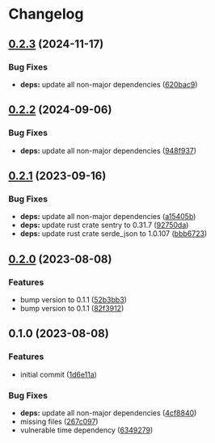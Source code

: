 # Changelog

## [0.2.3](https://github.com/Timmi6790/s3-bucket-perma-link/compare/v0.2.2...v0.2.3) (2024-11-17)


### Bug Fixes

* **deps:** update all non-major dependencies ([620bac9](https://github.com/Timmi6790/s3-bucket-perma-link/commit/620bac99e7048522e2f1382995ac0650509d74bd))

## [0.2.2](https://github.com/Timmi6790/s3-bucket-perma-link/compare/0.2.1...v0.2.2) (2024-09-06)


### Bug Fixes

* **deps:** update all non-major dependencies ([948f937](https://github.com/Timmi6790/s3-bucket-perma-link/commit/948f93771bc36dc515132d6f66aa2fa43e298352))

## [0.2.1](https://github.com/Timmi6790/s3-bucket-perma-link/compare/0.2.0...0.2.1) (2023-09-16)


### Bug Fixes

* **deps:** update all non-major dependencies ([a15405b](https://github.com/Timmi6790/s3-bucket-perma-link/commit/a15405bd7462aeb4118598275b41882573929681))
* **deps:** update rust crate sentry to 0.31.7 ([92750da](https://github.com/Timmi6790/s3-bucket-perma-link/commit/92750dad0bbc00fe4a51972213943de1e5321536))
* **deps:** update rust crate serde_json to 1.0.107 ([bbb6723](https://github.com/Timmi6790/s3-bucket-perma-link/commit/bbb672347e7e7770aeede035a16463a1871cc3e8))

## [0.2.0](https://github.com/Timmi6790/s3-bucket-perma-link/compare/0.1.0...0.2.0) (2023-08-08)


### Features

* bump version to 0.1.1 ([52b3bb3](https://github.com/Timmi6790/s3-bucket-perma-link/commit/52b3bb339a4824cc1edf361503243645ae66a3b6))
* bump version to 0.1.1 ([82f3912](https://github.com/Timmi6790/s3-bucket-perma-link/commit/82f3912fb5dfdf6cf1f0f882d89e24243e69547e))

## 0.1.0 (2023-08-08)


### Features

* initial commit ([1d6e11a](https://github.com/Timmi6790/s3-bucket-perma-link/commit/1d6e11a3bbb34ef13b57b10e87730998a72cb324))


### Bug Fixes

* **deps:** update all non-major dependencies ([4cf8840](https://github.com/Timmi6790/s3-bucket-perma-link/commit/4cf8840de1ec686f3f5a38fc26aad2c5cf8bb4c2))
* missing files ([267c097](https://github.com/Timmi6790/s3-bucket-perma-link/commit/267c097f2248fede187a037d190a51e6f4758bc0))
* vulnerable time dependency ([6349279](https://github.com/Timmi6790/s3-bucket-perma-link/commit/6349279fcc8cefbeea0cb687580181bad427e296))
